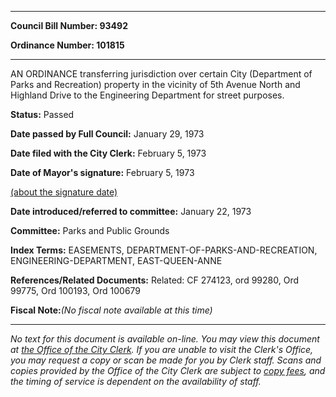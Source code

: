 

********

**Council Bill Number: 93492**
   
**Ordinance Number: 101815**
********

 AN ORDINANCE transferring jurisdiction over certain City (Department of Parks and Recreation) property in the vicinity of 5th Avenue North and Highland Drive to the Engineering Department for street purposes.

**Status:** Passed
   
**Date passed by Full Council:** January 29, 1973
   
**Date filed with the City Clerk:** February 5, 1973
   
**Date of Mayor's signature:** February 5, 1973
   
[(about the signature date)](/~public/approvaldate.htm)
   
   
   
**Date introduced/referred to committee:** January 22, 1973
   
**Committee:** Parks and Public Grounds
   
   
**Index Terms:** EASEMENTS, DEPARTMENT-OF-PARKS-AND-RECREATION, ENGINEERING-DEPARTMENT, EAST-QUEEN-ANNE

**References/Related Documents:** Related: CF 274123, ord 99280, Ord 99775, Ord 100193, Ord 100679

**Fiscal Note:**_(No fiscal note available at this time)_
********

_No text for this document is available on-line. You may view this document at [the Office of the City Clerk](http://www.seattle.gov/leg/clerk/contactUs.htm). If you are unable to visit the Clerk's Office, you may request a copy or scan be made for you by Clerk staff. Scans and copies provided by the Office of the City Clerk are subject to [copy fees](http://clerk.seattle.gov/~public/clerkfees.htm), and the timing of service is dependent on the availability of staff._

